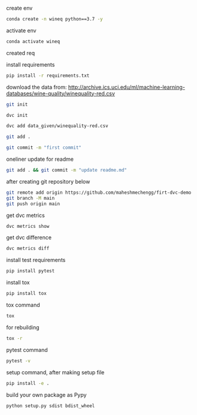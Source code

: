create env

```bash
conda create -n wineq python==3.7 -y
```

activate env

```bash
conda activate wineq
```

created req

install requirements

```bash
pip install -r requirements.txt
```

download the data from:
http://archive.ics.uci.edu/ml/machine-learning-databases/wine-quality/winequality-red.csv

```bash
git init
```
```bash
dvc init
```
```bash
dvc add data_given/winequality-red.csv
```
```bash
git add .
```
```bash
git commit -m "first commit"
```
oneliner update for readme
```bash
git add . && git commit -m "update readme.md"
```
after creating git repository below
```bash
git remote add origin https://github.com/maheshmechengg/firt-dvc-demo
git branch -M main
git push origin main
```
get dvc metrics
```bash
dvc metrics show
```
get dvc difference
```bash
dvc metrics diff
```
install test requirements
```bash
pip install pytest
```
install tox
```bash
pip install tox
```

tox command
```bash
tox
```

for rebuilding
```bash
tox -r
```

pytest command
```bash
pytest -v
```
setup command, after making setup file
```bash
pip install -e .
```
build your own package as Pypy
```bash
python setup.py sdist bdist_wheel
```
